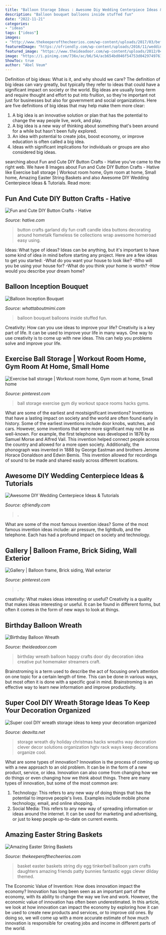 ```yaml
---
title: "Balloon Storage Ideas : Awesome Diy Wedding Centerpiece Ideas &amp; Tutorials"
description: "Balloon bouquet balloons inside stuffed fun"
date: "2022-11-21"
categories:
- "ideas"
tags: ["ideas"]
images:
- "http://www.thekeeperofthecheerios.com/wp-content/uploads/2017/03/bef352ab02949460556976c41b15a2ad-1.jpg"
featuredImage: "https://ofriendly.com/wp-content/uploads/2016/11/wedding-centerpiece/46-diy-wedding-centerpiece-ideas.jpg"
featured_image: "https://www.theideadoor.com/wp-content/uploads/2012/04/crafts_birthday_wreath.jpg"
image: "https://i.pinimg.com/736x/ac/b6/54/acb654bd046f54753d0429749761b8fb--platform-construction.jpg"
ShowToc: true
author: "Abel Veum"
---
```



Definition of big ideas: What is it, and why should we care?
The definition of big ideas can vary greatly, but typically they refer to ideas that could have a significant impact on society or the world. Big ideas are usually long-term and require thought and effort to put into fruition, so they're important not just for businesses but also for government and social organizations. Here are five definitions of big ideas that may help make them more clear:
1) A big idea is an innovative solution or plan that has the potential to change the way people live, work, and play.
2) A big idea is a new way of thinking about something that's been around for a while but hasn't been fully explored.
3) An idea with potential to create jobs, boost economy, or improve education is often called a big idea. 
4) Ideas with significant implications for individuals or groups are also considered big ideas.

	

		
searching about Fun and Cute DIY Button Crafts - Hative you've came to the right web. We have 8 Images about Fun and Cute DIY Button Crafts - Hative like Exercise ball storage | Workout room home, Gym room at home, Small home, Amazing Easter String Baskets and also Awesome DIY Wedding Centerpiece Ideas &amp; Tutorials. Read more:
		
    
## Fun And Cute DIY Button Crafts - Hative

<img loading=lazy src="http://hative.com/wp-content/uploads/2015/03/button-crafts/4-button-craft-ideas.jpg" onerror="this.onerror=null;this.src='https://tse4.mm.bing.net/th?id=OIP.vhOTPuNwyp9g2x9baLUHggHaLH&amp;pid=15.1';" alt="Fun and Cute DIY Button Crafts - Hative">

_Source: hative.com_

>button crafts garland diy fun craft candle idea buttons decorating around hometalk flameless tie collections wrap awesome homeroad easy using. 

	

Ideas: What type of ideas?
Ideas can be anything, but it's important to have some kind of idea in mind before starting any project. Here are a few ideas to get you started: 
-What do you want your house to look like? 
-Who will you be using your house for? 
-What do you think your home is worth? 
-How would you describe your dream home?

    
## Balloon Inception Bouquet

<img loading=lazy src="http://whattaboutmimi.com/store/product_images/y/348/balloon-bouquet-balloon-in-balloon-and-more__45313_zoom.jpg" onerror="this.onerror=null;this.src='https://tse3.mm.bing.net/th?id=OIP.3I82bcZDQqv66YhBl7hVvQHaJQ&amp;pid=15.1';" alt="Balloon Inception Bouquet">

_Source: whattaboutmimi.com_

>balloon bouquet balloons inside stuffed fun. 

	

Creativity: How can you use ideas to improve your life?
Creativity is a key part of life. It can be used to improve your life in many ways. One way to use creativity is to come up with new ideas. This can help you problems solve and improve your life.

    
## Exercise Ball Storage | Workout Room Home, Gym Room At Home, Small Home

<img loading=lazy src="https://i.pinimg.com/originals/53/23/4b/53234bb02ba1040438efe4751b49a4c0.jpg" onerror="this.onerror=null;this.src='https://tse2.mm.bing.net/th?id=OIP.WAHQ8RXsyXqa-G-ORaJvMQHaJ4&amp;pid=15.1';" alt="Exercise ball storage | Workout room home, Gym room at home, Small home">

_Source: pinterest.com_

>ball storage exercise gym diy workout space rooms hacks gyms. 

	

What are some of the earliest and mostsignificant inventions?
Inventions that have a lasting impact on society and the world are often found early in history. Some of the earliest inventions include door knobs, watches, and cars. However, some inventions that were more significant may not be as well-known. For example, the first telephone was developed in 1876 by Samuel Morse and Alfred Vail. This invention helped connect people across the country and allowed for a more open society. Additionally, the phonograph was invented in 1888 by George Eastman and brothers Jerome Horace Donaldson and Edwin Bemis. This invention allowed for recordings of sound to be made and shared easily across different locations.

    
## Awesome DIY Wedding Centerpiece Ideas &amp; Tutorials

<img loading=lazy src="https://ofriendly.com/wp-content/uploads/2016/11/wedding-centerpiece/46-diy-wedding-centerpiece-ideas.jpg" onerror="this.onerror=null;this.src='https://tse3.mm.bing.net/th?id=OIP.RA09eqbC09B8NDuS85cWeQHaJd&amp;pid=15.1';" alt="Awesome DIY Wedding Centerpiece Ideas &amp; Tutorials">

_Source: ofriendly.com_

>. 

	

What are some of the most famous invention ideas?
Some of the most famous invention ideas include: air pressure, the lightbulb, and the telephone. Each has had a profound impact on society and technology.

    
## Gallery | Balloon Frame, Brick Siding, Wall Exterior

<img loading=lazy src="https://i.pinimg.com/736x/ac/b6/54/acb654bd046f54753d0429749761b8fb--platform-construction.jpg" onerror="this.onerror=null;this.src='https://tse4.mm.bing.net/th?id=OIP.hUmbCWcuJ1ATrDfFjugaRAHaKN&amp;pid=15.1';" alt="Gallery | Balloon frame, Brick siding, Wall exterior">

_Source: pinterest.com_

>. 

	

creativity: What makes ideas interesting or useful?
Creativity is a quality that makes ideas interesting or useful. It can be found in different forms, but often it comes in the form of new ways to look at things.

    
## Birthday Balloon Wreath

<img loading=lazy src="https://www.theideadoor.com/wp-content/uploads/2012/04/crafts_birthday_wreath.jpg" onerror="this.onerror=null;this.src='https://tse3.mm.bing.net/th?id=OIP.aya6GpFJjaVETFM_Leb_OQHaLK&amp;pid=15.1';" alt="Birthday Balloon Wreath">

_Source: theideadoor.com_

>birthday wreath balloon happy crafts door diy decoration idea creative put homemaker streamers craft. 

	

Brainstroming is a term used to describe the act of focusing one’s attention on one topic for a certain length of time. This can be done in various ways, but most often it is done with a specific goal in mind. Brainstroming is an effective way to learn new information and improve productivity.

    
## Super Cool DIY Wreath Storage Ideas To Keep Your Decoration Organized

<img loading=lazy src="https://deavita.net/wp-content/uploads/2018/11/cool-and-easy-DIY-wreath-storage-ideas-clothes-rack.jpg" onerror="this.onerror=null;this.src='https://tse4.mm.bing.net/th?id=OIP.9jLOduTPuO61uU6qaMimhwHaJ4&amp;pid=15.1';" alt="Super cool DIY wreath storage ideas to keep your decoration organized">

_Source: deavita.net_

>storage wreath diy holiday christmas hacks wreaths way decoration clever decor solutions organization hgtv rack ways keep decorations organize cool. 

	

What are some types of innovation?
Innovation is the process of coming up with a new approach to an old problem. It can be in the form of a new product, service, or idea. Innovation can also come from changing how we do things or even changing how we think about things. There are many types of innovation, but some of the most common are: 
1) Technology: This refers to any new way of doing things that has the potential to improve people's lives. Examples include mobile phone technology, email, and online shopping. 
2) Social Media: This refers to any new way of spreading information or ideas around the internet. It can be used for marketing and advertising, or just to keep people up-to-date on current events.

    
## Amazing Easter String Baskets

<img loading=lazy src="http://www.thekeeperofthecheerios.com/wp-content/uploads/2017/03/bef352ab02949460556976c41b15a2ad-1.jpg" onerror="this.onerror=null;this.src='https://tse3.mm.bing.net/th?id=OIP.cMoH1ZqvPgjbHNc-aIXQ-wHaJ4&amp;pid=15.1';" alt="Amazing Easter String Baskets">

_Source: thekeeperofthecheerios.com_

>basket easter baskets string diy egg tinkerbell balloon yarn crafts daughters amazing friends patty bunnies fantastic eggs clever dilday themed. 

	

The Economic Value of Invention: How does innovation impact the economy?
Innovation has long been seen as an important part of the economy, with its ability to change the way we live and work. However, the economic value of innovation has often been underestimated. In this article, we look at how innovation can impact the economy by exploring how it can be used to create new products and services, or to improve old ones. By doing so, we will come up with a more accurate estimate of how much innovation is responsible for creating jobs and income in different parts of the world.

